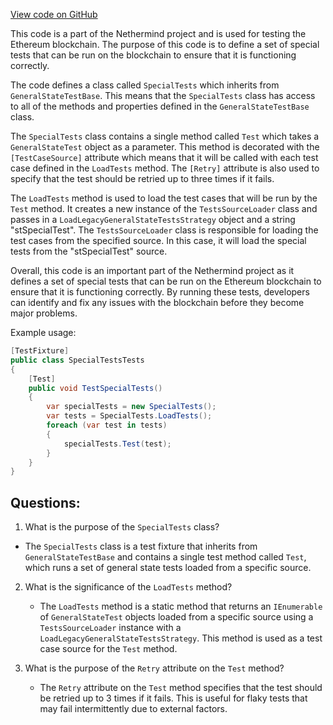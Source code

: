 [View code on GitHub](https://github.com/NethermindEth/nethermind/src/Nethermind/Ethereum.Blockchain.Legacy.Test/SpecialTests.cs)

This code is a part of the Nethermind project and is used for testing the Ethereum blockchain. The purpose of this code is to define a set of special tests that can be run on the blockchain to ensure that it is functioning correctly. 

The code defines a class called `SpecialTests` which inherits from `GeneralStateTestBase`. This means that the `SpecialTests` class has access to all of the methods and properties defined in the `GeneralStateTestBase` class. 

The `SpecialTests` class contains a single method called `Test` which takes a `GeneralStateTest` object as a parameter. This method is decorated with the `[TestCaseSource]` attribute which means that it will be called with each test case defined in the `LoadTests` method. The `[Retry]` attribute is also used to specify that the test should be retried up to three times if it fails. 

The `LoadTests` method is used to load the test cases that will be run by the `Test` method. It creates a new instance of the `TestsSourceLoader` class and passes in a `LoadLegacyGeneralStateTestsStrategy` object and a string "stSpecialTest". The `TestsSourceLoader` class is responsible for loading the test cases from the specified source. In this case, it will load the special tests from the "stSpecialTest" source. 

Overall, this code is an important part of the Nethermind project as it defines a set of special tests that can be run on the Ethereum blockchain to ensure that it is functioning correctly. By running these tests, developers can identify and fix any issues with the blockchain before they become major problems. 

Example usage:

```csharp
[TestFixture]
public class SpecialTestsTests
{
    [Test]
    public void TestSpecialTests()
    {
        var specialTests = new SpecialTests();
        var tests = SpecialTests.LoadTests();
        foreach (var test in tests)
        {
            specialTests.Test(test);
        }
    }
}
```
## Questions: 
 1. What is the purpose of the `SpecialTests` class?
   - The `SpecialTests` class is a test fixture that inherits from `GeneralStateTestBase` and contains a single test method called `Test`, which runs a set of general state tests loaded from a specific source.

2. What is the significance of the `LoadTests` method?
   - The `LoadTests` method is a static method that returns an `IEnumerable` of `GeneralStateTest` objects loaded from a specific source using a `TestsSourceLoader` instance with a `LoadLegacyGeneralStateTestsStrategy`. This method is used as a test case source for the `Test` method.

3. What is the purpose of the `Retry` attribute on the `Test` method?
   - The `Retry` attribute on the `Test` method specifies that the test should be retried up to 3 times if it fails. This is useful for flaky tests that may fail intermittently due to external factors.